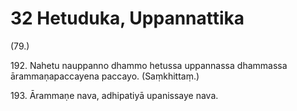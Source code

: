 # 32 Hetuduka, Uppannattika

(79.)

192\. Nahetu nauppanno dhammo hetussa uppannassa dhammassa ārammaṇapaccayena paccayo. (Saṃkhittaṃ.)

193\. Ārammaṇe nava, adhipatiyā upanissaye nava.
